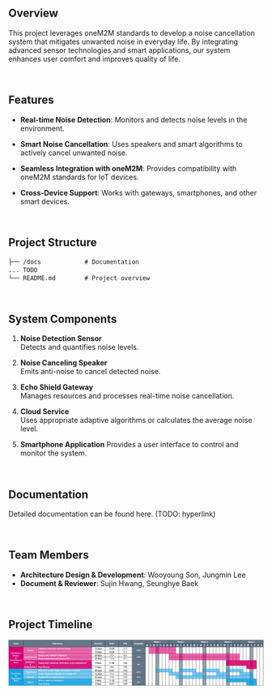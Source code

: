## Overview

This project leverages oneM2M standards to develop a noise cancellation system that mitigates unwanted noise in everyday life. By integrating advanced sensor technologies and smart applications, our system enhances user comfort and improves quality of life.

<br/>

## Features

- **Real-time Noise Detection**: Monitors and detects noise levels in the environment.

- **Smart Noise Cancellation**: Uses speakers and smart algorithms to actively cancel unwanted noise.

- **Seamless Integration with oneM2M**:
  Provides compatibility with oneM2M standards for IoT devices.

- **Cross-Device Support**:
  Works with gateways, smartphones, and other smart devices.

<br/>

## Project Structure

```
├── /docs            # Documentation
... TODO
└── README.md        # Project overview
```

<br/>

## System Components

1. **Noise Detection Sensor**
   <br/> Detects and quantifies noise levels.

2. **Noise Canceling Speaker**
   <br/> Emits anti-noise to cancel detected noise.

3. **Echo Shield Gateway**
   <br/> Manages resources and processes real-time noise cancellation.

4. **Cloud Service**
   <br/> Uses appropriate adaptive algorithms or calculates the average noise level.

5. **Smartphone Application**
   Provides a user interface to control and monitor the system.

<br/>

## Documentation

Detailed documentation can be found here.
(TODO: hyperlink)

<br/>

## Team Members

- **Architecture Design & Development**: Wooyoung Son, Jungmin Lee
- **Document & Reviewer**: Sujin Hwang, Seunghye Baek

<br/>

## Project Timeline

![WBS](./WBS.png)
